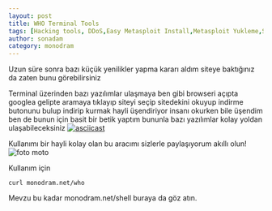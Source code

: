 ```yaml
---
layout: post
title: WHO Terminal Tools
tags: [Hacking tools, DDoS,Easy Metasploit Install,Metasploit Yukleme,SSH Log Silme]
author: sonadam
category: monodram
---
```

Uzun süre sonra bazı küçük yenilikler yapma kararı aldım siteye baktığınız da zaten bunu görebilirsiniz 

Terminal üzerinden bazı yazılımlar ulaşmaya ben gibi browseri açıpta googlea gelipte aramaya tıklayıp siteyi seçip sitedekini okuyup indirme butonunu bulup indirip kurmak hayli üşendiriyor insanı okurken bile üşendim ben de bunun için basit bir betik yaptım bununla bazı yazılımlar kolay yoldan ulaşabileceksiniz 
[![asciicast](https://asciinema.org/a/c6or0fx9de404tep51j7mwog0.png)](https://asciinema.org/a/c6or0fx9de404tep51j7mwog0)

Kullanımı bir hayli kolay olan bu aracımı sizlerle paylaşıyorum akıllı olun!
![foto moto](https://monodram.net/css/Se%C3%A7im_023.png)

Kullanım için 

    curl monodram.net/who
    
Mevzu bu kadar 
monodram.net/shell buraya da göz atın.
